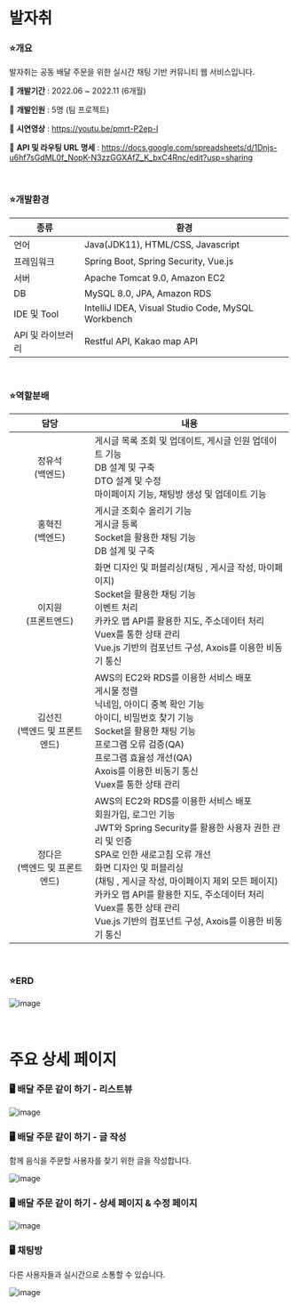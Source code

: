 
# 발자취

### ⭐개요

발자취는 공동 배달 주문을 위한 실시간 채팅 기반 커뮤니티 웹 서비스입니다. 

📍 **개발기간** : 2022.06 ~ 2022.11 (6개월)

📍 **개발인원** : 5명 (팀 프로젝트)

📍 **시연영상** : https://youtu.be/pmrt-P2ep-I

📍 **API 및 라우팅 URL 명세** : https://docs.google.com/spreadsheets/d/1Dnjs-u6hf7sGdML0f_NopK-N3zzGGXAfZ_K_bxC4Rnc/edit?usp=sharing

<br>

### ⭐개발환경
|종류|환경|
|--|--|
|언어|Java(JDK11), HTML/CSS, Javascript|
|프레임워크|Spring Boot, Spring Security, Vue.js|
|서버|Apache Tomcat 9.0, Amazon EC2|
|DB|MySQL 8.0, JPA, Amazon RDS|
|IDE 및 Tool|IntelliJ IDEA, Visual Studio Code, MySQL Workbench|
|API 및 라이브러리|Restful API, Kakao map API|

<br>

### ⭐역할분배
|담당|내용|
|:--:|--|
|정유석<br>(백엔드)|게시글 목록 조회 및 업데이트, 게시글 인원 업데이트 기능<br>DB 설계  및 구축<br>DTO 설계 및 수정<br>마이페이지 기능, 채팅방 생성 및 업데이트 기능|
|홍혁진<br>(백엔드)|게시글 조회수 올리기 기능<br>게시글 등록<br>Socket을 활용한 채팅 기능<br>DB 설계 및 구축|
|이지원<br>(프론트엔드)|화면 디자인 및 퍼블리싱(채팅 , 게시글 작성, 마이페이지)<br>Socket을 활용한 채팅 기능<br>이벤트 처리<br>카카오 맵 API를 활용한 지도, 주소데이터 처리<br>Vuex를 통한 상태 관리<br>Vue.js 기반의 컴포넌트 구성, Axois를 이용한 비동기 통신|
|김선진<br>(백엔드 및 프론트엔드)|AWS의 EC2와 RDS를 이용한 서비스 배포<br>게시물 정렬<br>닉네임, 아이디 중복 확인 기능<br>아이디, 비밀번호 찾기 기능<br>Socket을 활용한 채팅 기능<br>프로그램 오류 검증(QA)<br>프로그램 효율성 개선(QA)<br>Axois를 이용한 비동기 통신<br>Vuex를 통한 상태 관리|
|정다은<br>(백엔드 및 프론트엔드)|AWS의 EC2와 RDS를 이용한 서비스 배포<br>회원가입, 로그인 기능<br>JWT와 Spring Security를 활용한 사용자 권한 관리 및 인증<br>SPA로 인한 새로고침 오류 개선<br>화면 디자인 및 퍼블리싱<br>(채팅 , 게시글 작성, 마이페이지 제외 모든 페이지)<br>카카오 맵 API를 활용한 지도, 주소데이터 처리<br>Vuex를 통한 상태 관리<br>Vue.js 기반의 컴포넌트 구성, Axois를 이용한 비동기 통신|

<br>

### ⭐ERD

![image](https://user-images.githubusercontent.com/54545026/211592033-982aad87-c1c1-4f66-aa96-61f89761dc20.png)

<br>

# 주요 상세 페이지

### 🖥 배달 주문 같이 하기 - 리스트뷰

![image](https://user-images.githubusercontent.com/54545026/211592893-789726dc-5b8a-49f9-9afb-214daf4c5882.png)

### 🖥 배달 주문 같이 하기 - 글 작성

함께 음식을 주문할 사용자를 찾기 위한 글을 작성합니다. 

![image](https://user-images.githubusercontent.com/54545026/211593792-2f5e458b-7ef7-430b-a27c-a14bee880539.png)

### 🖥 배달 주문 같이 하기 - 상세 페이지 & 수정 페이지

![image](https://user-images.githubusercontent.com/54545026/211594002-58127e40-273e-4724-89e0-2b1f21e8f534.png)


### 🖥 채팅방

다른 사용자들과 실시간으로 소통할 수 있습니다. 

![image](https://user-images.githubusercontent.com/54545026/211594165-d11ed0aa-60d6-4e06-ac91-ada6408a5ae2.png)

